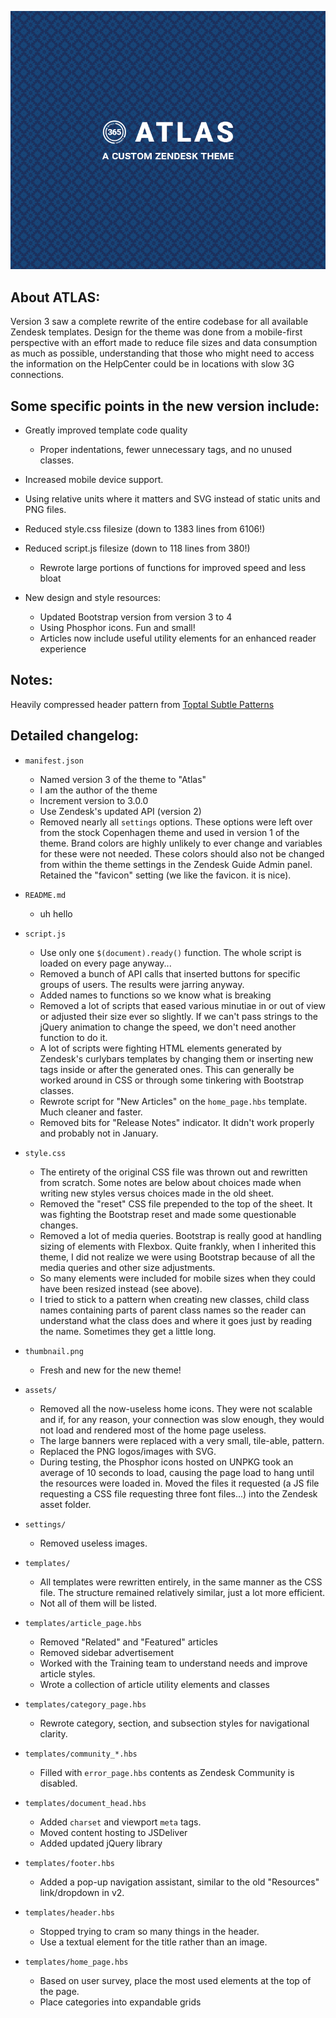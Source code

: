 ![ATLAS - A custom Zendesk theme](thumbnail.png)

## About ATLAS:
Version 3 saw a complete rewrite of the entire codebase for all available Zendesk templates.
Design for the theme was done from a mobile-first perspective with an effort made to reduce file sizes and data consumption as much as possible, understanding that those who might need to access the information on the HelpCenter could be in locations with slow 3G connections.

## Some specific points in the new version include:
- Greatly improved template code quality
    - Proper indentations, fewer unnecessary tags, and no unused classes.
- Increased mobile device support.
- Using relative units where it matters and SVG instead of static units and PNG files.
- Reduced style.css filesize (down to 1383 lines from 6106!)
- Reduced script.js filesize (down to 118 lines from 380!)
    - Rewrote large portions of functions for improved speed and less bloat

- New design and style resources:
    - Updated Bootstrap version from version 3 to 4
    - Using Phosphor icons. Fun and small!
    - Articles now include useful utility elements for an enhanced reader experience

## Notes:
Heavily compressed header pattern from [Toptal Subtle Patterns](https://www.toptal.com/designers/subtlepatterns/moroccan-flower-dark-pattern/)

## Detailed changelog:
- `manifest.json`
    - Named version 3 of the theme to "Atlas"
    - I am the author of the theme
    - Increment version to 3.0.0
    - Use Zendesk's updated API (version 2)
    - Removed nearly all `settings` options. These options were left over from the stock Copenhagen theme and used in version 1 of the theme. Brand colors are highly unlikely to ever change and variables for these were not needed. These colors should also not be changed from within the theme settings in the Zendesk Guide Admin panel. Retained the "favicon" setting (we like the favicon. it is nice).

- `README.md`
    - uh hello

- `script.js`
    - Use only one `$(document).ready()` function. The whole script is loaded on every page anyway...
    - Removed a bunch of API calls that inserted buttons for specific groups of users. The results were jarring anyway.
    - Added names to functions so we know what is breaking
    - Removed a lot of scripts that eased various minutiae in or out of view or adjusted their size ever so slightly. If we can't pass strings to the jQuery animation to change the speed, we don't need another function to do it.
    - A lot of scripts were fighting HTML elements generated by Zendesk's curlybars templates by changing them or inserting new tags inside or after the generated ones. This can generally be worked around in CSS or through some tinkering with Bootstrap classes.
    - Rewrote script for "New Articles" on the `home_page.hbs` template. Much cleaner and faster.
    - Removed bits for "Release Notes" indicator. It didn't work properly and probably not in January.

- `style.css`
    - The entirety of the original CSS file was thrown out and rewritten from scratch. Some notes are below about choices made when writing new styles versus choices made in the old sheet.
    - Removed the "reset" CSS file prepended to the top of the sheet. It was fighting the Bootstrap reset and made some questionable changes.
    - Removed a lot of media queries. Bootstrap is really good at handling sizing of elements with Flexbox. Quite frankly, when I inherited this theme, I did not realize we were using Bootstrap because of all the media queries and other size adjustments.
    - So many elements were included for mobile sizes when they could have been resized instead (see above).
    - I tried to stick to a pattern when creating new classes, child class names containing parts of parent class names so the reader can understand what the class does and where it goes just by reading the name. Sometimes they get a little long.

- `thumbnail.png`
    - Fresh and new for the new theme!

- `assets/`
    - Removed all the now-useless home icons. They were not scalable and if, for any reason, your connection was slow enough, they would not load and rendered most of the home page useless.
    - The large banners were replaced with a very small, tile-able, pattern.
    - Replaced the PNG logos/images with SVG.
    - During testing, the Phosphor icons hosted on UNPKG took an average of 10 seconds to load, causing the page load to hang until the resources were loaded in. Moved the files it requested (a JS file requesting a CSS file requesting three font files...) into the Zendesk asset folder.

- `settings/`
    - Removed useless images.

- `templates/`
    - All templates were rewritten entirely, in the same manner as the CSS file. The structure remained relatively similar, just a lot more efficient.
    - Not all of them will be listed.

- `templates/article_page.hbs`
    - Removed "Related" and "Featured" articles
    - Removed sidebar advertisement
    - Worked with the Training team to understand needs and improve article styles.
    - Wrote a collection of article utility elements and classes

- `templates/category_page.hbs`
    - Rewrote category, section, and subsection styles for navigational clarity.

- `templates/community_*.hbs`
    - Filled with `error_page.hbs` contents as Zendesk Community is disabled.

- `templates/document_head.hbs`
    - Added `charset` and viewport `meta` tags.
    - Moved content hosting to JSDeliver
    - Added updated jQuery library

- `templates/footer.hbs`
    - Added a pop-up navigation assistant, similar to the old "Resources" link/dropdown in v2.

- `templates/header.hbs`
    - Stopped trying to cram so many things in the header.
    - Use a textual element for the title rather than an image.

- `templates/home_page.hbs`
    - Based on user survey, place the most used elements at the top of the page.
    - Place categories into expandable grids